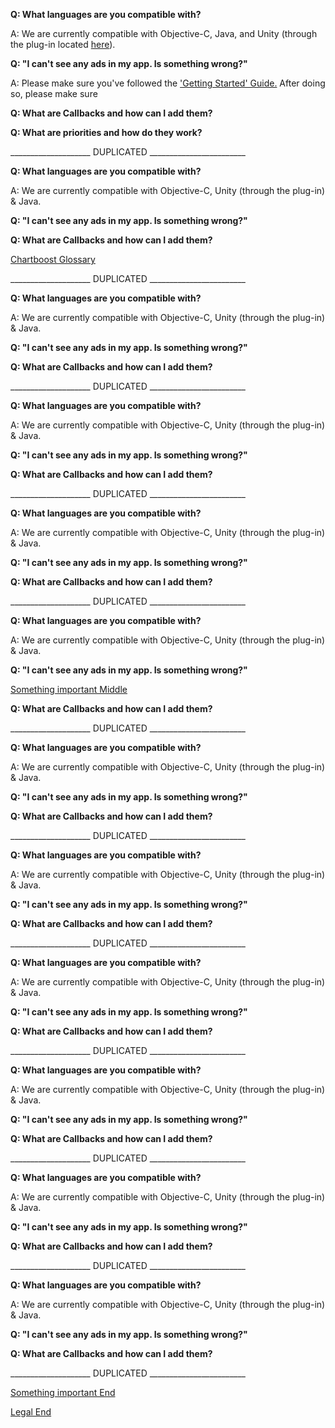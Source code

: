 **Q: What languages are you compatible with?**

A: We are currently compatible with Objective-C, Java, and Unity (through the plug-in located [here](http://www.prime31.com/unity/#ChartBoost)).

**Q: "I can't see any ads in my app. Is something wrong?"**

A: Please make sure you've followed the ['Getting Started' Guide.](http://help.chartboost.com/getting-started) After doing so, please make sure 

**Q: What are Callbacks and how can I add them?**


**Q: What are priorities and how do they work?**




____________________ DUPLICATED ________________________

**Q: What languages are you compatible with?**

A: We are currently compatible with Objective-C, Unity (through the plug-in) & Java.

**Q: "I can't see any ads in my app. Is something wrong?"**


**Q: What are Callbacks and how can I add them?**

<a href="#glossary" name="glossary">Chartboost Glossary</a>

____________________ DUPLICATED ________________________

**Q: What languages are you compatible with?**

A: We are currently compatible with Objective-C, Unity (through the plug-in) & Java.

**Q: "I can't see any ads in my app. Is something wrong?"**


**Q: What are Callbacks and how can I add them?**

____________________ DUPLICATED ________________________

**Q: What languages are you compatible with?**

A: We are currently compatible with Objective-C, Unity (through the plug-in) & Java.

**Q: "I can't see any ads in my app. Is something wrong?"**


**Q: What are Callbacks and how can I add them?**

____________________ DUPLICATED ________________________

**Q: What languages are you compatible with?**

A: We are currently compatible with Objective-C, Unity (through the plug-in) & Java.

**Q: "I can't see any ads in my app. Is something wrong?"**


**Q: What are Callbacks and how can I add them?**

____________________ DUPLICATED ________________________

**Q: What languages are you compatible with?**

A: We are currently compatible with Objective-C, Unity (through the plug-in) & Java.

**Q: "I can't see any ads in my app. Is something wrong?"**

<a href="#middle" name="middle">Something important Middle </a> 

**Q: What are Callbacks and how can I add them?**

____________________ DUPLICATED ________________________

**Q: What languages are you compatible with?**

A: We are currently compatible with Objective-C, Unity (through the plug-in) & Java.

**Q: "I can't see any ads in my app. Is something wrong?"**


**Q: What are Callbacks and how can I add them?**

____________________ DUPLICATED ________________________

**Q: What languages are you compatible with?**

A: We are currently compatible with Objective-C, Unity (through the plug-in) & Java.

**Q: "I can't see any ads in my app. Is something wrong?"**


**Q: What are Callbacks and how can I add them?**

____________________ DUPLICATED ________________________

**Q: What languages are you compatible with?**

A: We are currently compatible with Objective-C, Unity (through the plug-in) & Java.

**Q: "I can't see any ads in my app. Is something wrong?"**


**Q: What are Callbacks and how can I add them?**

____________________ DUPLICATED ________________________

**Q: What languages are you compatible with?**

A: We are currently compatible with Objective-C, Unity (through the plug-in) & Java.

**Q: "I can't see any ads in my app. Is something wrong?"**


**Q: What are Callbacks and how can I add them?**

____________________ DUPLICATED ________________________

**Q: What languages are you compatible with?**

A: We are currently compatible with Objective-C, Unity (through the plug-in) & Java.

**Q: "I can't see any ads in my app. Is something wrong?"**


**Q: What are Callbacks and how can I add them?**

____________________ DUPLICATED ________________________

**Q: What languages are you compatible with?**

A: We are currently compatible with Objective-C, Unity (through the plug-in) & Java.

**Q: "I can't see any ads in my app. Is something wrong?"**


**Q: What are Callbacks and how can I add them?**

____________________ DUPLICATED ________________________

<a href="#end" name="end">Something important End</a>

<a href="/legal/terms#end" name="end">Legal End</a>
